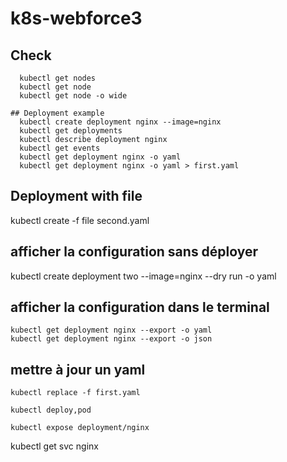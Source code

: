 # k8s-webforce3

## Check
```shell script
  kubectl get nodes
  kubectl get node
  kubectl get node -o wide

## Deployment example
  kubectl create deployment nginx --image=nginx
  kubectl get deployments
  kubectl describe deployment nginx
  kubectl get events
  kubectl get deployment nginx -o yaml 
  kubectl get deployment nginx -o yaml > first.yaml
```
## Deployment with file
   kubectl create -f file second.yaml

## afficher la configuration sans déployer
   kubectl create deployment two --image=nginx --dry run -o yaml

## afficher la configuration dans le terminal
    kubectl get deployment nginx --export -o yaml
    kubectl get deployment nginx --export -o json

## mettre à jour un yaml
    kubectl replace -f first.yaml

    kubectl deploy,pod

    kubectl expose deployment/nginx

kubectl get svc nginx




